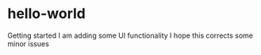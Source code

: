 # hello-world
Getting started
I am adding some UI functionality
I hope this corrects some minor issues
